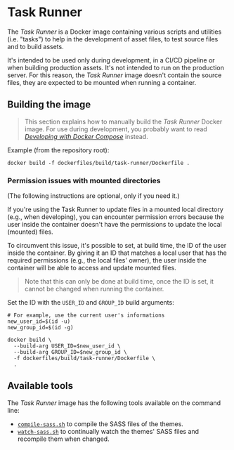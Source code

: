 # Task Runner

The _Task Runner_ is a Docker image containing various scripts and utilities 
(i.e. "tasks") to help in the development of asset files, to test source 
files and to build assets.

It's intended to be used only during development, in a CI/CD pipeline or when 
building production assets. It's not intended to run on the production server.
For this reason, the _Task Runner_ image doesn't contain the source files, 
they are expected to be mounted when running a container.

## Building the image

> This section explains how to manually build the _Task Runner_ Docker image.
> For use during development, you probably want to read
> [_Developing with Docker Compose_](./developing-with-docker-compose.md)
> instead.
> 
Example (from the repository root):

```shell
docker build -f dockerfiles/build/task-runner/Dockerfile .
```

### Permission issues with mounted directories

(The following instructions are optional, only if you need it.)

If you're using the Task Runner to update files in a mounted local directory
(e.g., when developing), you can encounter permission errors because the user
inside the container doesn't have the permissions to update the local (mounted)
files.

To circumvent this issue, it's possible to set, at build time, the ID of the
user inside the container. By giving it an ID that matches a local user that has
the required permissions (e.g., the local files' owner), the user inside the
container will be able to access and update mounted files.

> Note that this can only be done at build time, once the ID is set, it cannot
> be changed when running the container.

Set the ID with the `USER_ID` and `GROUP_ID` build arguments:

```shell
# For example, use the current user's informations
new_user_id=$(id -u)
new_group_id=$(id -g)

docker build \
  --build-arg USER_ID=$new_user_id \
  --build-arg GROUP_ID=$new_group_id \
  -f dockerfiles/build/task-runner/Dockerfile \
  .
```

## Available tools

The _Task Runner_ image has the following tools available on the command line:

* [`compile-sass.sh`](../dockerfiles/build/task-runner/bin/compile-sass.sh)
  to compile the SASS files of the themes.
* [`watch-sass.sh`](../dockerfiles/build/task-runner/bin/watch-sass.sh)
  to continually watch the themes' SASS files and recompile them when changed.
